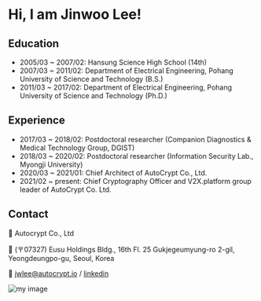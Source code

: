 # Hi, I am Jinwoo Lee!

## Education
- 2005/03 ~ 2007/02: Hansung Science High School (14th)
- 2007/03 ~ 2011/02: Department of Electrical Engineering, Pohang University of Science and Technology (B.S.)
- 2011/03 ~ 2017/02: Department of Electrical Engineering, Pohang University of Science and Technology (Ph.D.)

## Experience
- 2017/03 ~ 2018/02: Postdoctoral researcher (Companion Diagnostics & Medical Technology Group, DGIST)
- 2018/03 ~ 2020/02: Postdoctoral researcher (Information Security Lab., Myongji University)
- 2020/03 ~ 2021/01: Chief Architect of AutoCrypt Co., Ltd.
- 2021/02 ~ present: Chief Cryptography Officer and V2X.platform group leader of AutoCrypt Co. Ltd.

## Contact

🏢 Autocrypt Co., Ltd

📍 (〒07327) Eusu Holdings Bldg., 16th Fl. 25 Gukjegeumyung-ro 2-gil, Yeongdeungpo-gu, Seoul, Korea

📧 jwlee@autocrypt.io / [linkedin](https://www.linkedin.com/in/jinwoo-lee-795905157)


![my image](/image/jwlee.jpg)
